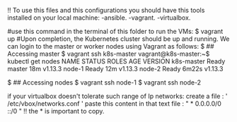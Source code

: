 !! To use this files and this configurations you should have this tools installed on your local machine:
    -ansible.
    -vagrant.
    -virtualbox.

#use this command in the terminal of this folder to run the VMs:
$ vagrant up
#Upon completion, the Kubernetes cluster should be up and running. We can login to the master or worker nodes using Vagrant as follows:
$ ## Accessing master
$ vagrant ssh k8s-master
vagrant@k8s-master:~$ kubectl get nodes
NAME         STATUS   ROLES    AGE     VERSION
k8s-master   Ready    master   18m     v1.13.3
node-1       Ready    <none>   12m     v1.13.3
node-2       Ready    <none>   6m22s   v1.13.3

$ ## Accessing nodes
$ vagrant ssh node-1
$ vagrant ssh node-2


if your virtualbox doesn't tolerate such range of Ip networks:
create a file : ' /etc/vbox/networks.conf '
paste this content in that text file : "    * 0.0.0.0/0 ::/0   " !! the * is important to copy.
